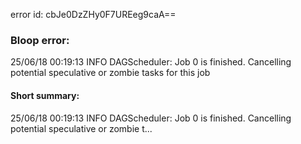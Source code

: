error id: cbJe0DzZHy0F7UREeg9caA==
### Bloop error:

25/06/18 00:19:13 INFO DAGScheduler: Job 0 is finished. Cancelling potential speculative or zombie tasks for this job
#### Short summary: 

25/06/18 00:19:13 INFO DAGScheduler: Job 0 is finished. Cancelling potential speculative or zombie t...